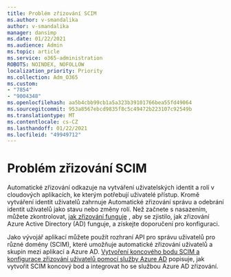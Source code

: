 ```yaml
---
title: Problém zřizování SCIM
ms.author: v-smandalika
author: v-smandalika
manager: dansimp
ms.date: 01/22/2021
ms.audience: Admin
ms.topic: article
ms.service: o365-administration
ROBOTS: NOINDEX, NOFOLLOW
localization_priority: Priority
ms.collection: Adm_O365
ms.custom:
- "7854"
- "9004348"
ms.openlocfilehash: aa5b4cbb99cb1a5a323b39101766bea55fd49064
ms.sourcegitcommit: 953a8567ebcd9835f8c5c49472b223107c92549b
ms.translationtype: MT
ms.contentlocale: cs-CZ
ms.lasthandoff: 01/22/2021
ms.locfileid: "49949712"
---
```

# <a name="scim-provisioning-issue"></a>Problém zřizování SCIM

Automatické zřizování odkazuje na vytváření uživatelských identit a rolí v cloudových aplikacích, ke kterým potřebují uživatelé přístup. Kromě vytváření identit uživatelů zahrnuje Automatické zřizování správu a odebrání identit uživatelů jako stavu nebo změny rolí. Než začnete s nasazením, můžete zkontrolovat, [jak zřizování funguje](https://docs.microsoft.com/azure/active-directory/app-provisioning/how-provisioning-works) , aby se zjistilo, jak zřizování Azure Active Directory (AD) funguje, a získejte doporučení pro konfiguraci.

Jako vývojář aplikací můžete použít rozhraní API pro správu uživatelů pro různé domény (SCIM), které umožňuje automatické zřizování uživatelů a skupin mezi aplikací a Azure AD. [Vytvoření koncového bodu SCIM a konfigurace zřizování uživatelů pomocí služby Azure AD](https://docs.microsoft.com/azure/active-directory/app-provisioning/use-scim-to-provision-users-and-groups) popisuje, jak vytvořit SCIM koncový bod a integrovat ho se službou Azure AD zřizování.



